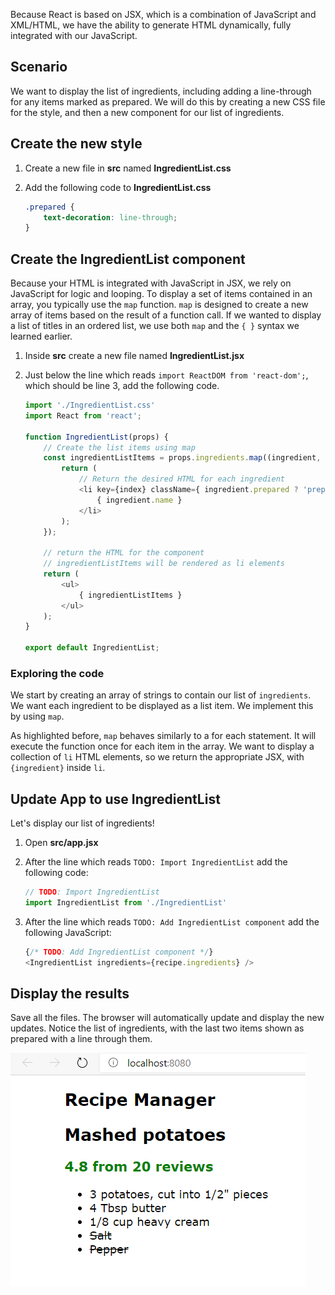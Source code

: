 Because React is based on JSX, which is a combination of JavaScript and XML/HTML, we have the ability to generate HTML dynamically, fully integrated with our JavaScript.

## Scenario

We want to display the list of ingredients, including adding a line-through for any items marked as prepared. We will do this by creating a new CSS file for the style, and then a new component for our list of ingredients.

## Create the new style

1. Create a new file in **src** named **IngredientList.css**
1. Add the following code to **IngredientList.css**

    ```css
    .prepared {
        text-decoration: line-through;
    }

## Create the IngredientList component

Because your HTML is integrated with JavaScript in JSX, we rely on JavaScript for logic and looping. To display a set of items contained in an array, you typically use the `map` function. `map` is designed to create a new array of items based on the result of a function call. If we wanted to display a list of titles in an ordered list, we use both `map` and the `{ }` syntax we learned earlier.

1. Inside **src** create a new file named **IngredientList.jsx**
1. Just below the line which reads `import ReactDOM from 'react-dom';`, which should be line 3, add the following code.

    ```javascript
    import './IngredientList.css'
    import React from 'react';

    function IngredientList(props) {
        // Create the list items using map
        const ingredientListItems = props.ingredients.map((ingredient, index) => {
            return (
                // Return the desired HTML for each ingredient
                <li key={index} className={ ingredient.prepared ? 'prepared' : '' }>
                    { ingredient.name }
                </li>
            );
        });

        // return the HTML for the component
        // ingredientListItems will be rendered as li elements
        return (
            <ul>
                { ingredientListItems }
            </ul>
        );
    }

    export default IngredientList;
    ```

### Exploring the code

We start by creating an array of strings to contain our list of `ingredients`. We want each ingredient to be displayed as a list item. We implement this by using `map`.

As highlighted before, `map` behaves similarly to a for each statement. It will execute the function once for each item in the array. We want to display a collection of `li` HTML elements, so we return the appropriate JSX, with `{ingredient}` inside `li`.

## Update App to use IngredientList

Let's display our list of ingredients!

1. Open **src/app.jsx**
1. After the line which reads `TODO: Import IngredientList` add the following code:

    ```javascript
    // TODO: Import IngredientList
    import IngredientList from './IngredientList'
    ```

1. After the line which reads `TODO: Add IngredientList component` add the following JavaScript:

    ```javascript
    {/* TODO: Add IngredientList component */}
    <IngredientList ingredients={recipe.ingredients} />
    ```

## Display the results

Save all the files. The browser will automatically update and display the new updates. Notice the list of ingredients, with the last two items shown as prepared with a line through them.

![Screenshot of list of ingredients](media/ingredients.png)
